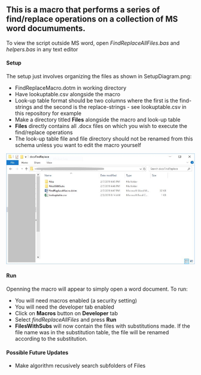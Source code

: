 ## This is a macro that performs a series of find/replace operations on a collection of MS word documuments.

To view the script outside MS word, open *FindReplaceAllFiles.bas* and *helpers.bas* in any text editor

#### Setup

The setup just involves organizing the files as shown in SetupDiagram.png:
* FindReplaceMacro.dotm in working directory
* Have lookuptable.csv alongside the macro
* Look-up table format should be two columns where the first is the find-strings and the second is the replace-strings - see lookuptable.csv in this repository for example
* Make a directory titled **Files** alongside the macro and look-up table
* **Files** directly contains all .docx files on which you wish to execute the find/replace operations
* The look-up table file and file directory should not be renamed from this schema unless you want to edit the macro yourself

![Alt](/SetupDiagram.png "Setup Diagram")

#### Run

Openning the macro will appear to simply open a word document.  To run:
* You will need macros enabled (a security setting)
* You will need the developer tab enabled
* Click on **Macros** button on **Developer** tab
* Select *findReplaceAllFiles* and press **Run**
* **FilesWithSubs** will now contain the files with substitutions made. If the file name was in the substitution table, the file will be renamed according to the substitution.

#### Possible Future Updates

* Make algorithm recusively search subfolders of Files